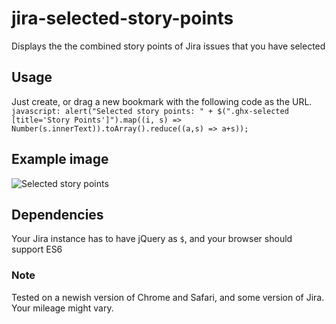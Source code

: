 # jira-selected-story-points
Displays the the combined story points of Jira issues that you have selected 

## Usage
Just create, or drag a new bookmark with the following code as the URL. 
`javascript: alert("Selected story points: " + $(".ghx-selected [title='Story Points']").map((i, s) => Number(s.innerText)).toArray().reduce((a,s) => a+s));`

## Example image
![Selected story points](http://i.imgur.com/DY3ez5m.png)

## Dependencies
Your Jira instance has to have jQuery as `$`, and your browser should support ES6

### Note
Tested on a newish version of Chrome and Safari, and some version of Jira. Your mileage might vary.
